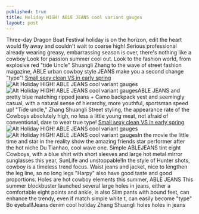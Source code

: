 ```yaml
---
published: true
title: Holiday HIGH! ABLE JEANS cool variant gauges
layout: post
---
```

Three-day Dragon Boat Festival holiday is on the horizon, edit the heart would fly away and couldn\'t wait to coarse high! Serious professional already wearing greasy, embarrassing season is over, there\'s nothing like a cowboy Look for passion summer cool out. Look to the fashion world, from explosive red \"tide Uncle\" Shuangli Zhang to the wave of street fashion magazine, ABLE urban cowboy style JEANS make you a second change \"type\"! [Small sexy clean VS in early spring](http://www.focalstyle.com/2016/01/27/small-sexy-clean-vs-in-early-spring/)![Alt Holiday HIGH! ABLE JEANS cool variant gauges](https://c2.staticflickr.com/2/1704/26271134752_55e941ca65_z.jpg)![Alt Holiday HIGH! ABLE JEANS cool variant gauges](https://c2.staticflickr.com/2/1483/25760761063_e306e091f5.jpg)ABLE JEANS and pretty blue matching ripped jeans + Camo backpack vest and seemingly casual, with a natural sense of hierarchy, more youthful, sportsman speed up! \"Tide uncle,\" Zhang Shuangli Street styling, the appearance rate of the Cowboys absolutely high, no less a little young meat, not afraid of conventional, dare to wear true type! [Small sexy clean VS in early spring](http://www.focalstyle.com/2016/01/27/small-sexy-clean-vs-in-early-spring/)![Alt Holiday HIGH! ABLE JEANS cool variant gauges](https://c2.staticflickr.com/2/1667/26297276611_fbc4a94c95_z.jpg)![Alt Holiday HIGH! ABLE JEANS cool variant gauges](https://c2.staticflickr.com/2/1616/26363516405_cfa23513c6.jpg)In the movie the little time and star in the reality show the amazing friends star performer after the hot niche Du Tianhao, cool wave one. Simple ABLEJEANS tint eight Cowboys, with a blue shirt with short sleeves and large hot metal mirror sunglasses this year, SunLife and unstoppable!In the style of Hunter shots, cowboy is a timeless trend focus. Waist jeans and jacket, nice to lengthen the leg line, so no long legs \"Harpy\" also have good taste and good proportions. Holes are hot cowboy elements this summer, ABLE JEANS This summer blockbuster launched several large holes in jeans, either a comfortable eight points and ankle, is also Slim pants with bound feet, can enhance the trendy, even if match simple white t, can easily become \"type\" Bo eyeball!Jeans denim cool holiday Zhang Shuangli holes holes in jeans